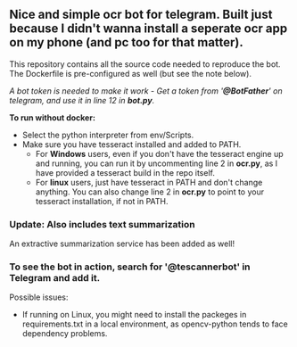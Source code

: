 ## Nice and simple ocr bot for telegram. Built just because I didn't wanna install a seperate ocr app on my phone (and pc too for that matter).

This repository contains all the source code needed to reproduce the bot. The Dockerfile is pre-configured as well (but see the note below).

*A bot token is needed to make it work - Get a token from '**@BotFather**' on telegram, and use it in line 12 in **bot.py**.*

**To run without docker:**
* Select the python interpreter from env/Scripts.
* Make sure you have tesseract installed and added to PATH.
  * For **Windows** users, even if you don't have the tesseract engine up and running, you can run it by uncommenting line 2 in **ocr.py**, as I have provided a tesseract build in the repo itself.
  * For **linux** users, just have tesseract in PATH and don't change anything. You can also change line 2 in **ocr.py** to point to your tesseract installation, if not in PATH.

### Update: Also includes text summarization
An extractive summarization service has been added as well!

### To see the bot in action, search for '**@tescannerbot**' in Telegram and add it.

Possible issues: 
* If running on Linux, you might need to install the packeges in requirements.txt in a local environment, as opencv-python tends to face dependency problems.
